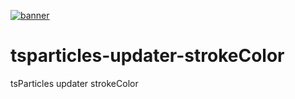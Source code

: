 [![banner](https://particles.js.org/images/banner2.png)](https://particles.js.org)

# tsparticles-updater-strokeColor

tsParticles updater strokeColor
